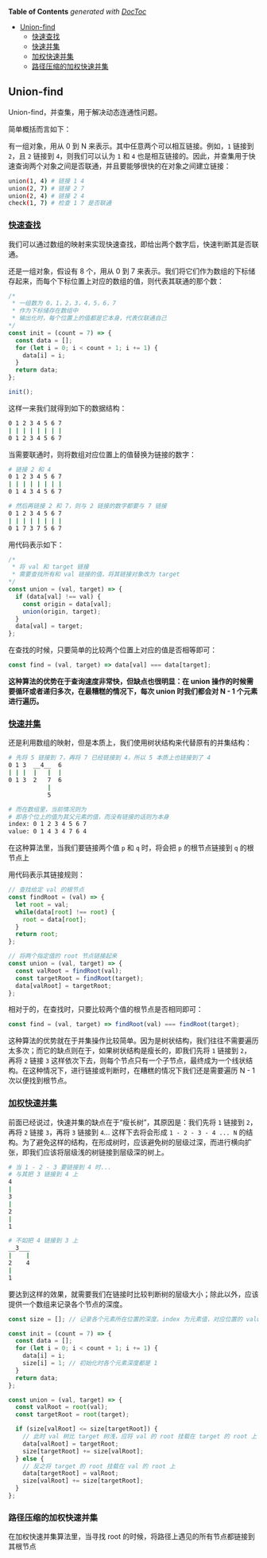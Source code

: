 <!-- START doctoc generated TOC please keep comment here to allow auto update -->
<!-- DON'T EDIT THIS SECTION, INSTEAD RE-RUN doctoc TO UPDATE -->
**Table of Contents**  *generated with [DocToc](https://github.com/thlorenz/doctoc)*

- [Union-find](#union-find)
  - [快速查找](#%E5%BF%AB%E9%80%9F%E6%9F%A5%E6%89%BE)
  - [快速并集](#%E5%BF%AB%E9%80%9F%E5%B9%B6%E9%9B%86)
  - [加权快速并集](#%E5%8A%A0%E6%9D%83%E5%BF%AB%E9%80%9F%E5%B9%B6%E9%9B%86)
  - [路径压缩的加权快速并集](#%E8%B7%AF%E5%BE%84%E5%8E%8B%E7%BC%A9%E7%9A%84%E5%8A%A0%E6%9D%83%E5%BF%AB%E9%80%9F%E5%B9%B6%E9%9B%86)

<!-- END doctoc generated TOC please keep comment here to allow auto update -->

## Union-find

Union-find，并查集，用于解决动态连通性问题。

简单概括而言如下：

有一组对象，用从 0 到 N 来表示。其中任意两个可以相互链接。例如，`1` 链接到 `2`，且 `2` 链接到 `4`，则我们可以认为 `1` 和 `4` 也是相互链接的。因此，并查集用于快速查询两个对象之间是否联通，并且要能够很快的在对象之间建立链接：

```bash
union(1, 4) # 链接 1 4
union(2, 7) # 链接 2 7
union(2, 4) # 链接 2 4
check(1, 7) # 检查 1 7 是否联通
```

### [快速查找](./quick-find.js)

我们可以通过数组的映射来实现快速查找，即给出两个数字后，快速判断其是否联通。

还是一组对象，假设有 8 个，用从 0 到 7 来表示。我们将它们作为数组的下标储存起来，而每个下标位置上对应的数组的值，则代表其联通的那个数：

```javascript
/*
 * 一组数为 0，1，2，3，4，5，6，7
 * 作为下标储存在数组中
 * 输出化时，每个位置上的值都是它本身，代表仅联通自己
*/
const init = (count = 7) => {
  const data = [];
  for (let i = 0; i < count + 1; i += 1) {
    data[i] = i;
  }
  return data;
};

init();
```

这样一来我们就得到如下的数据结构：

```bash
0 1 2 3 4 5 6 7
| | | | | | | |
0 1 2 3 4 5 6 7
```

当需要联通时，则将数组对应位置上的值替换为链接的数字：

```bash
# 链接 2 和 4
0 1 2 3 4 5 6 7
| | | | | | | |
0 1 4 3 4 5 6 7

# 然后再链接 2 和 7，则与 2 链接的数字都要与 7 链接
0 1 2 3 4 5 6 7
| | | | | | | |
0 1 7 3 7 5 6 7
```

用代码表示如下：

```javascript
/*
 * 将 val 和 target 链接
 * 需要查找所有和 val 链接的值，将其链接对象改为 target
*/
const union = (val, target) => {
  if (data[val] !== val) {
    const origin = data[val];
    union(origin, target);
  }
  data[val] = target;
};
```

在查找的时候，只要简单的比较两个位置上对应的值是否相等即可：

```javascript
const find = (val, target) => data[val] === data[target];
```

**这种算法的优势在于查询速度非常快，但缺点也很明显：在 union 操作的时候需要循环或者递归多次，在最糟糕的情况下，每次 union 时我们都会对 N - 1 个元素进行遍历。**

### [快速并集](./quick-union.js)

还是利用数组的映射，但是本质上，我们使用树状结构来代替原有的并集结构：

```bash
# 先将 5 链接到 7，再将 7 已经链接到 4，所以 5 本质上也链接到了 4
0 1 3  __4__  6
| | |  |   |  |
0 1 3  2   7  6
           |
           5

# 而在数组里，当前情况则为
# 即各个位上的值为其父元素的值，而没有链接的话则为本身
index: 0 1 2 3 4 5 6 7
value: 0 1 4 3 4 7 6 4
```

在这种算法里，当我们要链接两个值 `p` 和 `q` 时，将会把 `p` 的根节点链接到 `q` 的根节点上

用代码表示其链接规则：

```javascript
// 查找给定 val 的根节点
const findRoot = (val) => {
  let root = val;
  while(data[root] !== root) {
    root = data[root];
  }
  return root;
};

// 将两个指定值的 root 节点链接起来
const union = (val, target) => {
  const valRoot = findRoot(val);
  const targetRoot = findRoot(target);
  data[valRoot] = targetRoot;
};
```

相对于的，在查找时，只要比较两个值的根节点是否相同即可：

```javascript
const find = (val, target) => findRoot(val) === findRoot(target);
```

这种算法的优势就在于并集操作比较简单。因为是树状结构，我们往往不需要遍历太多次；而它的缺点则在于，如果树状结构是瘦长的，即我们先将 `1` 链接到 `2`， 再将 `2` 链接 `3` 这样依次下去，则每个节点只有一个子节点，最终成为一个线状结构。在这种情况下，进行链接或判断时，在糟糕的情况下我们还是需要遍历 N - 1 次以便找到根节点。

### [加权快速并集](./weighted-quick-union.js)

前面已经说过，快速并集的缺点在于“瘦长树”，其原因是：我们先将 `1` 链接到 `2`， 再将 `2` 链接 `3`，再将 `3` 链接到 `4`... 这样下去将会形成 `1 - 2 - 3 - 4 ... N` 的结构。为了避免这样的结构，在形成树时，应该避免树的层级过深，而进行横向扩张，即我们应该将层级浅的树链接到层级深的树上。

```bash
# 当 1 - 2 - 3 要链接到 4 时...
# 与其把 3 链接到 4 上
4
|
3
|
2
|
1

# 不如把 4 链接到 3 上
__3___
|    |
2    4
|
1
```

要达到这样的效果，就需要我们在链接时比较判断树的层级大小；除此以外，应该提供一个数组来记录各个节点的深度。

```javascript
const size = []; // 记录各个元素所在位置的深度。index 为元素值，对应位置的 value 为深度

const init = (count = 7) => {
  const data = [];
  for (let i = 0; i < count + 1; i += 1) {
    data[i] = i;
    size[i] = 1; // 初始化时各个元素深度都是 1
  }
  return data;
};

const union = (val, target) => {
  const valRoot = root(val);
  const targetRoot = root(target);

  if (size[valRoot] <= size[targetRoot]) {
    // 此时 val 树比 target 树浅，应将 val 的 root 挂载在 target 的 root 上
    data[valRoot] = targetRoot;
    size[targetRoot] += size[valRoot];
  } else {
    // 反之将 target 的 root 挂载在 val 的 root 上
    data[targetRoot] = valRoot;
    size[valRoot] += size[targetRoot];
  }
};
```

### 路径压缩的加权快速并集

在加权快速并集算法里，当寻找 root 的时候，将路径上遇见的所有节点都链接到其根节点
